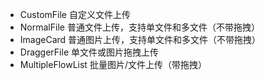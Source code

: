 - CustomFile 自定义文件上传
- NormalFile 普通文件上传，支持单文件和多文件（不带拖拽）
- ImageCard 普通图片上传，支持单文件和多文件（不带拖拽）
- DraggerFile 单文件或图片拖拽上传
- MultipleFlowList 批量图片/文件上传（带拖拽）
